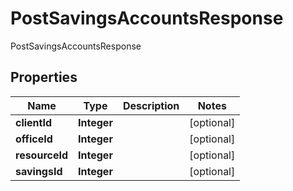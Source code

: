 

# PostSavingsAccountsResponse

PostSavingsAccountsResponse

## Properties

| Name | Type | Description | Notes |
|------------ | ------------- | ------------- | -------------|
|**clientId** | **Integer** |  |  [optional] |
|**officeId** | **Integer** |  |  [optional] |
|**resourceId** | **Integer** |  |  [optional] |
|**savingsId** | **Integer** |  |  [optional] |



